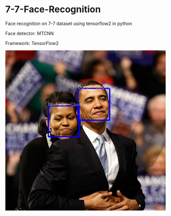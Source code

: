 # 7-7-Face-Recognition
Face recognition on 7-7 dataset using tensorflow2 in python

Face detector: MTCNN

Framework: TensorFlow2

![screen shot](output/obamas.jpg)